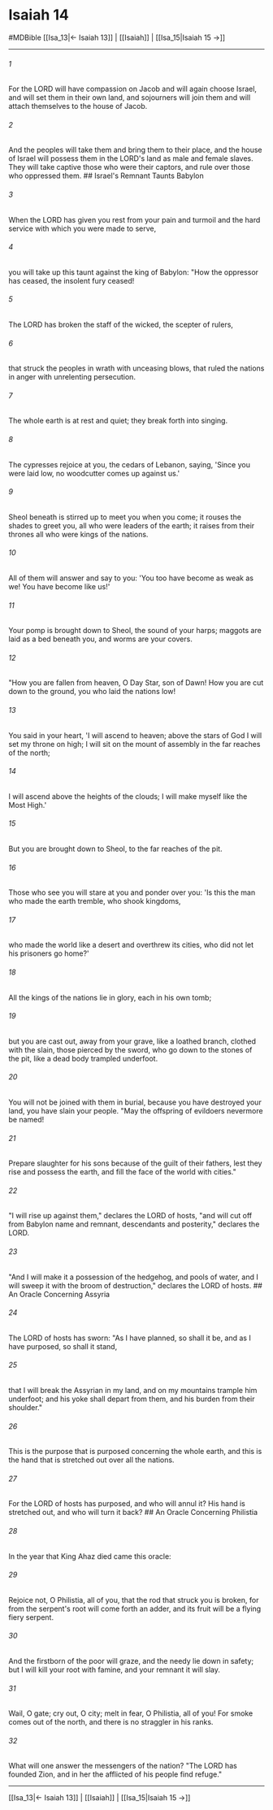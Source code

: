 # Isaiah 14
#MDBible
[[Isa_13|← Isaiah 13]] | [[Isaiah]] | [[Isa_15|Isaiah 15 →]]

***

###### 1 

For the LORD will have compassion on Jacob and will again choose Israel, and will set them in their own land, and sojourners will join them and will attach themselves to the house of Jacob. 

###### 2 

And the peoples will take them and bring them to their place, and the house of Israel will possess them in the LORD's land as male and female slaves. They will take captive those who were their captors, and rule over those who oppressed them. ## Israel's Remnant Taunts Babylon 

###### 3 

When the LORD has given you rest from your pain and turmoil and the hard service with which you were made to serve, 

###### 4 

you will take up this taunt against the king of Babylon: "How the oppressor has ceased, the insolent fury ceased! 

###### 5 

The LORD has broken the staff of the wicked, the scepter of rulers, 

###### 6 

that struck the peoples in wrath with unceasing blows, that ruled the nations in anger with unrelenting persecution. 

###### 7 

The whole earth is at rest and quiet; they break forth into singing. 

###### 8 

The cypresses rejoice at you, the cedars of Lebanon, saying, 'Since you were laid low, no woodcutter comes up against us.' 

###### 9 

Sheol beneath is stirred up to meet you when you come; it rouses the shades to greet you, all who were leaders of the earth; it raises from their thrones all who were kings of the nations. 

###### 10 

All of them will answer and say to you: 'You too have become as weak as we! You have become like us!' 

###### 11 

Your pomp is brought down to Sheol, the sound of your harps; maggots are laid as a bed beneath you, and worms are your covers. 

###### 12 

"How you are fallen from heaven, O Day Star, son of Dawn! How you are cut down to the ground, you who laid the nations low! 

###### 13 

You said in your heart, 'I will ascend to heaven; above the stars of God I will set my throne on high; I will sit on the mount of assembly in the far reaches of the north; 

###### 14 

I will ascend above the heights of the clouds; I will make myself like the Most High.' 

###### 15 

But you are brought down to Sheol, to the far reaches of the pit. 

###### 16 

Those who see you will stare at you and ponder over you: 'Is this the man who made the earth tremble, who shook kingdoms, 

###### 17 

who made the world like a desert and overthrew its cities, who did not let his prisoners go home?' 

###### 18 

All the kings of the nations lie in glory, each in his own tomb; 

###### 19 

but you are cast out, away from your grave, like a loathed branch, clothed with the slain, those pierced by the sword, who go down to the stones of the pit, like a dead body trampled underfoot. 

###### 20 

You will not be joined with them in burial, because you have destroyed your land, you have slain your people. "May the offspring of evildoers nevermore be named! 

###### 21 

Prepare slaughter for his sons because of the guilt of their fathers, lest they rise and possess the earth, and fill the face of the world with cities." 

###### 22 

"I will rise up against them," declares the LORD of hosts, "and will cut off from Babylon name and remnant, descendants and posterity," declares the LORD. 

###### 23 

"And I will make it a possession of the hedgehog, and pools of water, and I will sweep it with the broom of destruction," declares the LORD of hosts. ## An Oracle Concerning Assyria 

###### 24 

The LORD of hosts has sworn: "As I have planned, so shall it be, and as I have purposed, so shall it stand, 

###### 25 

that I will break the Assyrian in my land, and on my mountains trample him underfoot; and his yoke shall depart from them, and his burden from their shoulder." 

###### 26 

This is the purpose that is purposed concerning the whole earth, and this is the hand that is stretched out over all the nations. 

###### 27 

For the LORD of hosts has purposed, and who will annul it? His hand is stretched out, and who will turn it back? ## An Oracle Concerning Philistia 

###### 28 

In the year that King Ahaz died came this oracle: 

###### 29 

Rejoice not, O Philistia, all of you, that the rod that struck you is broken, for from the serpent's root will come forth an adder, and its fruit will be a flying fiery serpent. 

###### 30 

And the firstborn of the poor will graze, and the needy lie down in safety; but I will kill your root with famine, and your remnant it will slay. 

###### 31 

Wail, O gate; cry out, O city; melt in fear, O Philistia, all of you! For smoke comes out of the north, and there is no straggler in his ranks. 

###### 32 

What will one answer the messengers of the nation? "The LORD has founded Zion, and in her the afflicted of his people find refuge." 

***

[[Isa_13|← Isaiah 13]] | [[Isaiah]] | [[Isa_15|Isaiah 15 →]]
